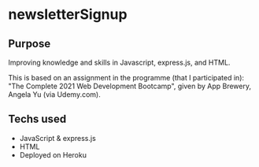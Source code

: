 # newsletterSignup

## Purpose 
Improving knowledge and skills in Javascript, express.js, and HTML.  

This is based on an assignment in the programme (that I participated in): "The Complete 2021 Web Development Bootcamp", given by App Brewery, Angela Yu (via Udemy.com).

## Techs used 
- JavaScript & express.js
- HTML
- Deployed on Heroku

